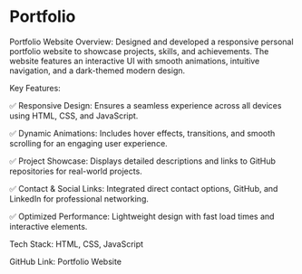 # Portfolio
Portfolio Website
Overview: Designed and developed a responsive personal portfolio website to showcase projects, skills, and achievements. The website features an interactive UI with smooth animations, intuitive navigation, and a dark-themed modern design.

Key Features:

✅ Responsive Design: Ensures a seamless experience across all devices using HTML, CSS, and JavaScript.

✅ Dynamic Animations: Includes hover effects, transitions, and smooth scrolling for an engaging user experience.

✅ Project Showcase: Displays detailed descriptions and links to GitHub repositories for real-world projects.

✅ Contact & Social Links: Integrated direct contact options, GitHub, and LinkedIn for professional networking.

✅ Optimized Performance: Lightweight design with fast load times and interactive elements.

Tech Stack: HTML, CSS, JavaScript

GitHub Link: Portfolio Website
